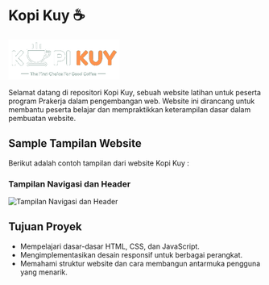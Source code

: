 
# Kopi Kuy ☕

![Logo Kopi Kuy](images/logo/logo_kuy.png)

Selamat datang di repositori Kopi Kuy, sebuah website latihan untuk peserta program Prakerja dalam pengembangan web. Website ini dirancang untuk membantu peserta belajar dan mempraktikkan keterampilan dasar dalam pembuatan website.

## Sample Tampilan Website

Berikut adalah contoh tampilan dari website Kopi Kuy :

### Tampilan Navigasi dan Header
![Tampilan Navigasi dan Header](https://rikikurnia.com/prakerja/tugas/images/headerpot.jpg)

## Tujuan Proyek
- Mempelajari dasar-dasar HTML, CSS, dan JavaScript.
- Mengimplementasikan desain responsif untuk berbagai perangkat.
- Memahami struktur website dan cara membangun antarmuka pengguna yang menarik.
